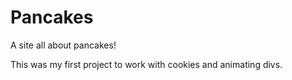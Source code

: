 # Pancakes
A site all about pancakes!

This was my first project to work with cookies and animating divs.
